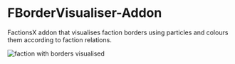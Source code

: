 # FBorderVisualiser-Addon
FactionsX addon that visualises faction borders using particles and colours them according to faction relations.


![faction with borders visualised](https://i.imgur.com/5i72ii2.png "Example faction")
